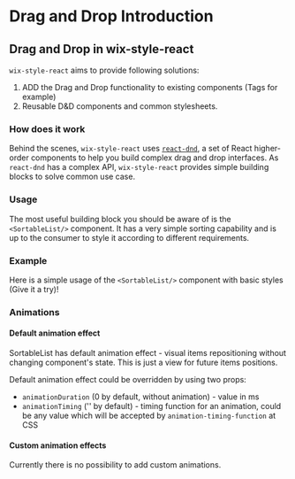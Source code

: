 # Drag and Drop Introduction
## Drag and Drop in wix-style-react
`wix-style-react` aims to provide following solutions:
1. ADD the Drag and Drop functionality to existing components (Tags for example)
2. Reusable D&D components and common stylesheets.

### How does it work
Behind the scenes, `wix-style-react` uses [`react-dnd`](http://react-dnd.github.io/react-dnd/), a set of React higher-order components to help you build complex drag and drop interfaces. As `react-dnd` has a complex API, `wix-style-react` provides simple building blocks to solve common use case.

### Usage
The most useful building block you should be aware of is the `<SortableList/>` component. It has a very simple sorting capability and is up to the consumer to style it according to different requirements.

### Example
Here is a simple usage of the `<SortableList/>` component with basic styles (Give it a try)!

### Animations

#### Default animation effect
SortableList has default animation effect - visual items repositioning without changing component's state. This is just a view for future items positions.

Default animation effect could be overridden by using two props:
* `animationDuration` (0 by default, without animation) - value in ms
* `animationTiming` ('' by default) - timing function for an animation, could be any value which will be accepted by `animation-timing-function` at CSS

#### Custom animation effects
Currently there is no possibility to add custom animations.
